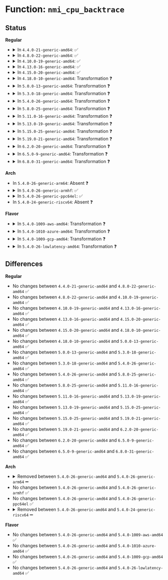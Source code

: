 # Function: <code>nmi_cpu_backtrace</code>

## Status
<b>Regular</b>
<ul>
<li>
<details>
<summary>In <code>4.4.0-21-generic-amd64</code>: ✅</summary>

```c
bool nmi_cpu_backtrace(struct pt_regs * regs)
```

```json
{
  "name": "nmi_cpu_backtrace",
  "collision_type": "Unique Global",
  "inline_type": "No",
  "funcs": [
    {
      "addr": 18446744071582964464,
      "name": "nmi_cpu_backtrace",
      "external": true,
      "loc": "lib/nmi_backtrace.c:148",
      "file": "lib/nmi_backtrace.c",
      "inline": "seen, unknown",
      "caller_inline": [],
      "caller_func": [
        "arch/x86/kernel/apic/hw_nmi.c:arch_trigger_all_cpu_backtrace_handler"
      ]
    }
  ],
  "symbols": [
    {
      "addr": 18446744071582964464,
      "name": "nmi_cpu_backtrace",
      "section": ".text",
      "bind": "STB_GLOBAL",
      "size": 120
    }
  ]
}
```
</details>
</li>
<li>
<details>
<summary>In <code>4.8.0-22-generic-amd64</code>: ✅</summary>

```c
bool nmi_cpu_backtrace(struct pt_regs * regs)
```

```json
{
  "name": "nmi_cpu_backtrace",
  "collision_type": "Unique Global",
  "inline_type": "No",
  "funcs": [
    {
      "addr": 18446744071583251760,
      "name": "nmi_cpu_backtrace",
      "external": true,
      "loc": "lib/nmi_backtrace.c:75",
      "file": "lib/nmi_backtrace.c",
      "inline": "seen, unknown",
      "caller_inline": [],
      "caller_func": [
        "arch/x86/kernel/apic/hw_nmi.c:arch_trigger_all_cpu_backtrace_handler"
      ]
    }
  ],
  "symbols": [
    {
      "addr": 18446744071583251760,
      "name": "nmi_cpu_backtrace",
      "section": ".text",
      "bind": "STB_GLOBAL",
      "size": 88
    }
  ]
}
```
</details>
</li>
<li>
<details>
<summary>In <code>4.10.0-19-generic-amd64</code>: ✅</summary>

```c
bool nmi_cpu_backtrace(struct pt_regs * regs)
```

```json
{
  "name": "nmi_cpu_backtrace",
  "collision_type": "Unique Global",
  "inline_type": "No",
  "funcs": [
    {
      "addr": 18446744071583367040,
      "name": "nmi_cpu_backtrace",
      "external": true,
      "loc": "lib/nmi_backtrace.c:86",
      "file": "lib/nmi_backtrace.c",
      "inline": "seen, unknown",
      "caller_inline": [],
      "caller_func": [
        "arch/x86/kernel/apic/hw_nmi.c:nmi_cpu_backtrace_handler",
        "lib/nmi_backtrace.c:nmi_trigger_cpumask_backtrace"
      ]
    }
  ],
  "symbols": [
    {
      "addr": 18446744071583367040,
      "name": "nmi_cpu_backtrace",
      "section": ".text",
      "bind": "STB_GLOBAL",
      "size": 150
    }
  ]
}
```
</details>
</li>
<li>
<details>
<summary>In <code>4.13.0-16-generic-amd64</code>: ✅</summary>

```c
bool nmi_cpu_backtrace(struct pt_regs * regs)
```

```json
{
  "name": "nmi_cpu_backtrace",
  "collision_type": "Unique Global",
  "inline_type": "No",
  "funcs": [
    {
      "addr": 18446744071588216048,
      "name": "nmi_cpu_backtrace",
      "external": true,
      "loc": "lib/nmi_backtrace.c:87",
      "file": "lib/nmi_backtrace.c",
      "inline": "seen, unknown",
      "caller_inline": [],
      "caller_func": [
        "arch/x86/kernel/apic/hw_nmi.c:nmi_cpu_backtrace_handler",
        "lib/nmi_backtrace.c:nmi_trigger_cpumask_backtrace"
      ]
    }
  ],
  "symbols": [
    {
      "addr": 18446744071588216048,
      "name": "nmi_cpu_backtrace",
      "section": ".text",
      "bind": "STB_GLOBAL",
      "size": 204
    }
  ]
}
```
</details>
</li>
<li>
<details>
<summary>In <code>4.15.0-20-generic-amd64</code>: ✅</summary>

```c
bool nmi_cpu_backtrace(struct pt_regs * regs)
```

```json
{
  "name": "nmi_cpu_backtrace",
  "collision_type": "Unique Global",
  "inline_type": "No",
  "funcs": [
    {
      "addr": 18446744071588766000,
      "name": "nmi_cpu_backtrace",
      "external": true,
      "loc": "lib/nmi_backtrace.c:88",
      "file": "lib/nmi_backtrace.c",
      "inline": "seen, unknown",
      "caller_inline": [],
      "caller_func": [
        "arch/x86/kernel/apic/hw_nmi.c:nmi_cpu_backtrace_handler",
        "lib/nmi_backtrace.c:nmi_trigger_cpumask_backtrace"
      ]
    }
  ],
  "symbols": [
    {
      "addr": 18446744071588766000,
      "name": "nmi_cpu_backtrace",
      "section": ".text",
      "bind": "STB_GLOBAL",
      "size": 204
    }
  ]
}
```
</details>
</li>
<li>
<details>
<summary>In <code>4.18.0-10-generic-amd64</code>: Transformation ❓</summary>

```c
bool nmi_cpu_backtrace(struct pt_regs * regs)
```

```json
{
  "name": "nmi_cpu_backtrace",
  "collision_type": "Unique Global",
  "inline_type": "No",
  "funcs": [
    {
      "addr": 0,
      "name": "nmi_cpu_backtrace",
      "external": true,
      "loc": "lib/nmi_backtrace.c:88",
      "file": "lib/nmi_backtrace.c",
      "inline": "seen, unknown",
      "caller_inline": [],
      "caller_func": [
        "arch/x86/kernel/apic/hw_nmi.c:nmi_cpu_backtrace_handler",
        "lib/nmi_backtrace.c:nmi_trigger_cpumask_backtrace"
      ]
    }
  ],
  "symbols": [
    {
      "addr": 18446744071589145187,
      "name": "nmi_cpu_backtrace.cold.4",
      "section": ".text",
      "bind": "STB_LOCAL",
      "size": 82
    },
    {
      "addr": 18446744071589144848,
      "name": "nmi_cpu_backtrace",
      "section": ".text",
      "bind": "STB_GLOBAL",
      "size": 81
    }
  ]
}
```
</details>
</li>
<li>
<details>
<summary>In <code>5.0.0-13-generic-amd64</code>: Transformation ❓</summary>

```c
bool nmi_cpu_backtrace(struct pt_regs * regs)
```

```json
{
  "name": "nmi_cpu_backtrace",
  "collision_type": "Unique Global",
  "inline_type": "No",
  "funcs": [
    {
      "addr": 0,
      "name": "nmi_cpu_backtrace",
      "external": true,
      "loc": "lib/nmi_backtrace.c:88",
      "file": "lib/nmi_backtrace.c",
      "inline": "seen, unknown",
      "caller_inline": [],
      "caller_func": [
        "arch/x86/kernel/apic/hw_nmi.c:nmi_cpu_backtrace_handler",
        "lib/nmi_backtrace.c:nmi_trigger_cpumask_backtrace"
      ]
    }
  ],
  "symbols": [
    {
      "addr": 18446744071589380323,
      "name": "nmi_cpu_backtrace.cold.5",
      "section": ".text",
      "bind": "STB_LOCAL",
      "size": 82
    },
    {
      "addr": 18446744071589379984,
      "name": "nmi_cpu_backtrace",
      "section": ".text",
      "bind": "STB_GLOBAL",
      "size": 81
    }
  ]
}
```
</details>
</li>
<li>
<details>
<summary>In <code>5.3.0-18-generic-amd64</code>: Transformation ❓</summary>

```c
bool nmi_cpu_backtrace(struct pt_regs * regs)
```

```json
{
  "name": "nmi_cpu_backtrace",
  "collision_type": "Unique Global",
  "inline_type": "No",
  "funcs": [
    {
      "addr": 0,
      "name": "nmi_cpu_backtrace",
      "external": true,
      "loc": "lib/nmi_backtrace.c:88",
      "file": "lib/nmi_backtrace.c",
      "inline": "seen, unknown",
      "caller_inline": [],
      "caller_func": [
        "arch/x86/kernel/apic/hw_nmi.c:nmi_cpu_backtrace_handler",
        "lib/nmi_backtrace.c:nmi_trigger_cpumask_backtrace"
      ]
    }
  ],
  "symbols": [
    {
      "addr": 18446744071589837370,
      "name": "nmi_cpu_backtrace.cold",
      "section": ".text",
      "bind": "STB_LOCAL",
      "size": 83
    },
    {
      "addr": 18446744071589837040,
      "name": "nmi_cpu_backtrace",
      "section": ".text",
      "bind": "STB_GLOBAL",
      "size": 87
    }
  ]
}
```
</details>
</li>
<li>
<details>
<summary>In <code>5.4.0-26-generic-amd64</code>: Transformation ❓</summary>

```c
bool nmi_cpu_backtrace(struct pt_regs * regs)
```

```json
{
  "name": "nmi_cpu_backtrace",
  "collision_type": "Unique Global",
  "inline_type": "No",
  "funcs": [
    {
      "addr": 0,
      "name": "nmi_cpu_backtrace",
      "external": true,
      "loc": "lib/nmi_backtrace.c:88",
      "file": "lib/nmi_backtrace.c",
      "inline": "seen, unknown",
      "caller_inline": [],
      "caller_func": [
        "arch/x86/kernel/apic/hw_nmi.c:nmi_cpu_backtrace_handler",
        "lib/nmi_backtrace.c:nmi_trigger_cpumask_backtrace"
      ]
    }
  ],
  "symbols": [
    {
      "addr": 18446744071590063514,
      "name": "nmi_cpu_backtrace.cold",
      "section": ".text",
      "bind": "STB_LOCAL",
      "size": 83
    },
    {
      "addr": 18446744071590063184,
      "name": "nmi_cpu_backtrace",
      "section": ".text",
      "bind": "STB_GLOBAL",
      "size": 87
    }
  ]
}
```
</details>
</li>
<li>
<details>
<summary>In <code>5.8.0-25-generic-amd64</code>: Transformation ❓</summary>

```c
bool nmi_cpu_backtrace(struct pt_regs * regs)
```

```json
{
  "name": "nmi_cpu_backtrace",
  "collision_type": "Unique Global",
  "inline_type": "No",
  "funcs": [
    {
      "addr": 0,
      "name": "nmi_cpu_backtrace",
      "external": true,
      "loc": "lib/nmi_backtrace.c:88",
      "file": "lib/nmi_backtrace.c",
      "inline": "seen, unknown",
      "caller_inline": [],
      "caller_func": [
        "arch/x86/kernel/apic/hw_nmi.c:nmi_cpu_backtrace_handler",
        "lib/nmi_backtrace.c:nmi_trigger_cpumask_backtrace"
      ]
    }
  ],
  "symbols": [
    {
      "addr": 18446744071585060411,
      "name": "nmi_cpu_backtrace.cold",
      "section": ".text",
      "bind": "STB_LOCAL",
      "size": 83
    },
    {
      "addr": 18446744071585060080,
      "name": "nmi_cpu_backtrace",
      "section": ".text",
      "bind": "STB_GLOBAL",
      "size": 87
    }
  ]
}
```
</details>
</li>
<li>
<details>
<summary>In <code>5.11.0-16-generic-amd64</code>: Transformation ❓</summary>

```c
bool nmi_cpu_backtrace(struct pt_regs * regs)
```

```json
{
  "name": "nmi_cpu_backtrace",
  "collision_type": "Unique Global",
  "inline_type": "No",
  "funcs": [
    {
      "addr": 0,
      "name": "nmi_cpu_backtrace",
      "external": true,
      "loc": "lib/nmi_backtrace.c:92",
      "file": "lib/nmi_backtrace.c",
      "inline": "seen, unknown",
      "caller_inline": [],
      "caller_func": [
        "arch/x86/kernel/apic/hw_nmi.c:nmi_cpu_backtrace_handler",
        "lib/nmi_backtrace.c:nmi_trigger_cpumask_backtrace"
      ]
    }
  ],
  "symbols": [
    {
      "addr": 18446744071591382033,
      "name": "nmi_cpu_backtrace.cold",
      "section": ".text",
      "bind": "STB_LOCAL",
      "size": 105
    },
    {
      "addr": 18446744071585209504,
      "name": "nmi_cpu_backtrace",
      "section": ".text",
      "bind": "STB_GLOBAL",
      "size": 102
    }
  ]
}
```
</details>
</li>
<li>
<details>
<summary>In <code>5.13.0-19-generic-amd64</code>: Transformation ❓</summary>

```c
bool nmi_cpu_backtrace(struct pt_regs * regs)
```

```json
{
  "name": "nmi_cpu_backtrace",
  "collision_type": "Unique Global",
  "inline_type": "No",
  "funcs": [
    {
      "addr": 0,
      "name": "nmi_cpu_backtrace",
      "external": true,
      "loc": "lib/nmi_backtrace.c:92",
      "file": "lib/nmi_backtrace.c",
      "inline": "seen, unknown",
      "caller_inline": [],
      "caller_func": [
        "arch/x86/kernel/apic/hw_nmi.c:nmi_cpu_backtrace_handler",
        "lib/nmi_backtrace.c:nmi_trigger_cpumask_backtrace"
      ]
    }
  ],
  "symbols": [
    {
      "addr": 18446744071591324468,
      "name": "nmi_cpu_backtrace.cold",
      "section": ".text",
      "bind": "STB_LOCAL",
      "size": 105
    },
    {
      "addr": 18446744071585092480,
      "name": "nmi_cpu_backtrace",
      "section": ".text",
      "bind": "STB_GLOBAL",
      "size": 102
    }
  ]
}
```
</details>
</li>
<li>
<details>
<summary>In <code>5.15.0-25-generic-amd64</code>: Transformation ❓</summary>

```c
bool nmi_cpu_backtrace(struct pt_regs * regs)
```

```json
{
  "name": "nmi_cpu_backtrace",
  "collision_type": "Unique Global",
  "inline_type": "No",
  "funcs": [
    {
      "addr": 0,
      "name": "nmi_cpu_backtrace",
      "external": true,
      "loc": "lib/nmi_backtrace.c:92",
      "file": "lib/nmi_backtrace.c",
      "inline": "seen, unknown",
      "caller_inline": [],
      "caller_func": [
        "arch/x86/kernel/apic/hw_nmi.c:nmi_cpu_backtrace_handler",
        "lib/nmi_backtrace.c:nmi_trigger_cpumask_backtrace"
      ]
    }
  ],
  "symbols": [
    {
      "addr": 18446744071592342561,
      "name": "nmi_cpu_backtrace.cold",
      "section": ".text",
      "bind": "STB_LOCAL",
      "size": 147
    },
    {
      "addr": 18446744071585540016,
      "name": "nmi_cpu_backtrace",
      "section": ".text",
      "bind": "STB_GLOBAL",
      "size": 168
    }
  ]
}
```
</details>
</li>
<li>
<details>
<summary>In <code>5.19.0-21-generic-amd64</code>: Transformation ❓</summary>

```c
bool nmi_cpu_backtrace(struct pt_regs * regs)
```

```json
{
  "name": "nmi_cpu_backtrace",
  "collision_type": "Unique Global",
  "inline_type": "No",
  "funcs": [
    {
      "addr": 0,
      "name": "nmi_cpu_backtrace",
      "external": true,
      "loc": "lib/nmi_backtrace.c:92",
      "file": "lib/nmi_backtrace.c",
      "inline": "seen, unknown",
      "caller_inline": [],
      "caller_func": [
        "arch/x86/kernel/apic/hw_nmi.c:nmi_cpu_backtrace_handler",
        "lib/nmi_backtrace.c:nmi_trigger_cpumask_backtrace"
      ]
    }
  ],
  "symbols": [
    {
      "addr": 18446744071594204121,
      "name": "nmi_cpu_backtrace.cold",
      "section": ".text",
      "bind": "STB_LOCAL",
      "size": 149
    },
    {
      "addr": 18446744071586694640,
      "name": "nmi_cpu_backtrace",
      "section": ".text",
      "bind": "STB_GLOBAL",
      "size": 173
    }
  ]
}
```
</details>
</li>
<li>
<details>
<summary>In <code>6.2.0-20-generic-amd64</code>: Transformation ❓</summary>

```c
bool nmi_cpu_backtrace(struct pt_regs * regs)
```

```json
{
  "name": "nmi_cpu_backtrace",
  "collision_type": "Unique Global",
  "inline_type": "No",
  "funcs": [
    {
      "addr": 0,
      "name": "nmi_cpu_backtrace",
      "external": true,
      "loc": "lib/nmi_backtrace.c:92",
      "file": "lib/nmi_backtrace.c",
      "inline": "seen, unknown",
      "caller_inline": [],
      "caller_func": [
        "arch/x86/kernel/apic/hw_nmi.c:nmi_cpu_backtrace_handler",
        "lib/nmi_backtrace.c:nmi_trigger_cpumask_backtrace"
      ]
    }
  ],
  "symbols": [
    {
      "addr": 18446744071596373499,
      "name": "nmi_cpu_backtrace.cold",
      "section": ".text",
      "bind": "STB_LOCAL",
      "size": 27
    },
    {
      "addr": 18446744071595855936,
      "name": "nmi_cpu_backtrace",
      "section": ".text",
      "bind": "STB_GLOBAL",
      "size": 280
    }
  ]
}
```
</details>
</li>
<li>
<details>
<summary>In <code>6.5.0-9-generic-amd64</code>: Transformation ❓</summary>

```c
bool nmi_cpu_backtrace(struct pt_regs * regs)
```

```json
{
  "name": "nmi_cpu_backtrace",
  "collision_type": "Unique Global",
  "inline_type": "No",
  "funcs": [
    {
      "addr": 0,
      "name": "nmi_cpu_backtrace",
      "external": true,
      "loc": "lib/nmi_backtrace.c:94",
      "file": "lib/nmi_backtrace.c",
      "inline": "seen, unknown",
      "caller_inline": [],
      "caller_func": [
        "arch/x86/kernel/apic/hw_nmi.c:nmi_cpu_backtrace_handler",
        "lib/nmi_backtrace.c:nmi_trigger_cpumask_backtrace"
      ]
    }
  ],
  "symbols": [
    {
      "addr": 18446744071596903170,
      "name": "nmi_cpu_backtrace.cold",
      "section": ".text",
      "bind": "STB_LOCAL",
      "size": 27
    },
    {
      "addr": 18446744071596372816,
      "name": "nmi_cpu_backtrace",
      "section": ".text",
      "bind": "STB_GLOBAL",
      "size": 280
    }
  ]
}
```
</details>
</li>
<li>
<details>
<summary>In <code>6.8.0-31-generic-amd64</code>: Transformation ❓</summary>

```c
bool nmi_cpu_backtrace(struct pt_regs * regs)
```

```json
{
  "name": "nmi_cpu_backtrace",
  "collision_type": "Unique Global",
  "inline_type": "No",
  "funcs": [
    {
      "addr": 0,
      "name": "nmi_cpu_backtrace",
      "external": true,
      "loc": "lib/nmi_backtrace.c:94",
      "file": "lib/nmi_backtrace.c",
      "inline": "seen, unknown",
      "caller_inline": [],
      "caller_func": [
        "arch/x86/kernel/apic/hw_nmi.c:nmi_cpu_backtrace_handler",
        "lib/nmi_backtrace.c:nmi_trigger_cpumask_backtrace"
      ]
    }
  ],
  "symbols": [
    {
      "addr": 18446744071597828226,
      "name": "nmi_cpu_backtrace.cold",
      "section": ".text",
      "bind": "STB_LOCAL",
      "size": 27
    },
    {
      "addr": 18446744071597266176,
      "name": "nmi_cpu_backtrace",
      "section": ".text",
      "bind": "STB_GLOBAL",
      "size": 280
    }
  ]
}
```
</details>
</li>
</ul>
<b>Arch</b>
<ul>
<li>
In <code>5.4.0-26-generic-arm64</code>: Absent ❓
</li>
<li>
<details>
<summary>In <code>5.4.0-26-generic-armhf</code>: ✅</summary>

```c
bool nmi_cpu_backtrace(struct pt_regs * regs)
```

```json
{
  "name": "nmi_cpu_backtrace",
  "collision_type": "Unique Global",
  "inline_type": "No",
  "funcs": [
    {
      "addr": 3236459456,
      "name": "nmi_cpu_backtrace",
      "external": true,
      "loc": "lib/nmi_backtrace.c:88",
      "file": "lib/nmi_backtrace.c",
      "inline": "seen, unknown",
      "caller_inline": [],
      "caller_func": [
        "arch/arm/kernel/smp.c:handle_IPI",
        "lib/nmi_backtrace.c:nmi_trigger_cpumask_backtrace"
      ]
    }
  ],
  "symbols": [
    {
      "addr": 3236459456,
      "name": "nmi_cpu_backtrace",
      "section": ".text",
      "bind": "STB_GLOBAL",
      "size": 204
    }
  ]
}
```
</details>
</li>
<li>
<details>
<summary>In <code>5.4.0-26-generic-ppc64el</code>: ✅</summary>

```c
bool nmi_cpu_backtrace(struct pt_regs * regs)
```

```json
{
  "name": "nmi_cpu_backtrace",
  "collision_type": "Unique Global",
  "inline_type": "No",
  "funcs": [
    {
      "addr": 13835058055297691552,
      "name": "nmi_cpu_backtrace",
      "external": true,
      "loc": "lib/nmi_backtrace.c:88",
      "file": "lib/nmi_backtrace.c",
      "inline": "seen, unknown",
      "caller_inline": [],
      "caller_func": [
        "lib/nmi_backtrace.c:nmi_trigger_cpumask_backtrace"
      ]
    }
  ],
  "symbols": [
    {
      "addr": 13835058055297691552,
      "name": "nmi_cpu_backtrace",
      "section": ".text",
      "bind": "STB_GLOBAL",
      "size": 272
    }
  ]
}
```
</details>
</li>
<li>
In <code>5.4.0-24-generic-riscv64</code>: Absent ❓
</li>
</ul>
<b>Flavor</b>
<ul>
<li>
<details>
<summary>In <code>5.4.0-1009-aws-amd64</code>: Transformation ❓</summary>

```c
bool nmi_cpu_backtrace(struct pt_regs * regs)
```

```json
{
  "name": "nmi_cpu_backtrace",
  "collision_type": "Unique Global",
  "inline_type": "No",
  "funcs": [
    {
      "addr": 0,
      "name": "nmi_cpu_backtrace",
      "external": true,
      "loc": "lib/nmi_backtrace.c:88",
      "file": "lib/nmi_backtrace.c",
      "inline": "seen, unknown",
      "caller_inline": [],
      "caller_func": [
        "arch/x86/kernel/apic/hw_nmi.c:nmi_cpu_backtrace_handler",
        "lib/nmi_backtrace.c:nmi_trigger_cpumask_backtrace"
      ]
    }
  ],
  "symbols": [
    {
      "addr": 18446744071589665770,
      "name": "nmi_cpu_backtrace.cold",
      "section": ".text",
      "bind": "STB_LOCAL",
      "size": 83
    },
    {
      "addr": 18446744071589665440,
      "name": "nmi_cpu_backtrace",
      "section": ".text",
      "bind": "STB_GLOBAL",
      "size": 87
    }
  ]
}
```
</details>
</li>
<li>
<details>
<summary>In <code>5.4.0-1010-azure-amd64</code>: Transformation ❓</summary>

```c
bool nmi_cpu_backtrace(struct pt_regs * regs)
```

```json
{
  "name": "nmi_cpu_backtrace",
  "collision_type": "Unique Global",
  "inline_type": "No",
  "funcs": [
    {
      "addr": 0,
      "name": "nmi_cpu_backtrace",
      "external": true,
      "loc": "lib/nmi_backtrace.c:88",
      "file": "lib/nmi_backtrace.c",
      "inline": "seen, unknown",
      "caller_inline": [],
      "caller_func": [
        "arch/x86/kernel/apic/hw_nmi.c:nmi_cpu_backtrace_handler",
        "lib/nmi_backtrace.c:nmi_trigger_cpumask_backtrace"
      ]
    }
  ],
  "symbols": [
    {
      "addr": 18446744071589391594,
      "name": "nmi_cpu_backtrace.cold",
      "section": ".text",
      "bind": "STB_LOCAL",
      "size": 83
    },
    {
      "addr": 18446744071589391264,
      "name": "nmi_cpu_backtrace",
      "section": ".text",
      "bind": "STB_GLOBAL",
      "size": 87
    }
  ]
}
```
</details>
</li>
<li>
<details>
<summary>In <code>5.4.0-1009-gcp-amd64</code>: Transformation ❓</summary>

```c
bool nmi_cpu_backtrace(struct pt_regs * regs)
```

```json
{
  "name": "nmi_cpu_backtrace",
  "collision_type": "Unique Global",
  "inline_type": "No",
  "funcs": [
    {
      "addr": 0,
      "name": "nmi_cpu_backtrace",
      "external": true,
      "loc": "lib/nmi_backtrace.c:88",
      "file": "lib/nmi_backtrace.c",
      "inline": "seen, unknown",
      "caller_inline": [],
      "caller_func": [
        "arch/x86/kernel/apic/hw_nmi.c:nmi_cpu_backtrace_handler",
        "lib/nmi_backtrace.c:nmi_trigger_cpumask_backtrace"
      ]
    }
  ],
  "symbols": [
    {
      "addr": 18446744071590109146,
      "name": "nmi_cpu_backtrace.cold",
      "section": ".text",
      "bind": "STB_LOCAL",
      "size": 83
    },
    {
      "addr": 18446744071590108816,
      "name": "nmi_cpu_backtrace",
      "section": ".text",
      "bind": "STB_GLOBAL",
      "size": 87
    }
  ]
}
```
</details>
</li>
<li>
<details>
<summary>In <code>5.4.0-26-lowlatency-amd64</code>: Transformation ❓</summary>

```c
bool nmi_cpu_backtrace(struct pt_regs * regs)
```

```json
{
  "name": "nmi_cpu_backtrace",
  "collision_type": "Unique Global",
  "inline_type": "No",
  "funcs": [
    {
      "addr": 0,
      "name": "nmi_cpu_backtrace",
      "external": true,
      "loc": "lib/nmi_backtrace.c:88",
      "file": "lib/nmi_backtrace.c",
      "inline": "seen, unknown",
      "caller_inline": [],
      "caller_func": [
        "arch/x86/kernel/apic/hw_nmi.c:nmi_cpu_backtrace_handler",
        "lib/nmi_backtrace.c:nmi_trigger_cpumask_backtrace"
      ]
    }
  ],
  "symbols": [
    {
      "addr": 18446744071590159480,
      "name": "nmi_cpu_backtrace.cold",
      "section": ".text",
      "bind": "STB_LOCAL",
      "size": 83
    },
    {
      "addr": 18446744071590159120,
      "name": "nmi_cpu_backtrace",
      "section": ".text",
      "bind": "STB_GLOBAL",
      "size": 87
    }
  ]
}
```
</details>
</li>
</ul>

## Differences
<b>Regular</b>
<ul>
<li>
No changes between <code>4.4.0-21-generic-amd64</code> and <code>4.8.0-22-generic-amd64</code> ✅
</li>
<li>
No changes between <code>4.8.0-22-generic-amd64</code> and <code>4.10.0-19-generic-amd64</code> ✅
</li>
<li>
No changes between <code>4.10.0-19-generic-amd64</code> and <code>4.13.0-16-generic-amd64</code> ✅
</li>
<li>
No changes between <code>4.13.0-16-generic-amd64</code> and <code>4.15.0-20-generic-amd64</code> ✅
</li>
<li>
No changes between <code>4.15.0-20-generic-amd64</code> and <code>4.18.0-10-generic-amd64</code> ✅
</li>
<li>
No changes between <code>4.18.0-10-generic-amd64</code> and <code>5.0.0-13-generic-amd64</code> ✅
</li>
<li>
No changes between <code>5.0.0-13-generic-amd64</code> and <code>5.3.0-18-generic-amd64</code> ✅
</li>
<li>
No changes between <code>5.3.0-18-generic-amd64</code> and <code>5.4.0-26-generic-amd64</code> ✅
</li>
<li>
No changes between <code>5.4.0-26-generic-amd64</code> and <code>5.8.0-25-generic-amd64</code> ✅
</li>
<li>
No changes between <code>5.8.0-25-generic-amd64</code> and <code>5.11.0-16-generic-amd64</code> ✅
</li>
<li>
No changes between <code>5.11.0-16-generic-amd64</code> and <code>5.13.0-19-generic-amd64</code> ✅
</li>
<li>
No changes between <code>5.13.0-19-generic-amd64</code> and <code>5.15.0-25-generic-amd64</code> ✅
</li>
<li>
No changes between <code>5.15.0-25-generic-amd64</code> and <code>5.19.0-21-generic-amd64</code> ✅
</li>
<li>
No changes between <code>5.19.0-21-generic-amd64</code> and <code>6.2.0-20-generic-amd64</code> ✅
</li>
<li>
No changes between <code>6.2.0-20-generic-amd64</code> and <code>6.5.0-9-generic-amd64</code> ✅
</li>
<li>
No changes between <code>6.5.0-9-generic-amd64</code> and <code>6.8.0-31-generic-amd64</code> ✅
</li>
</ul>
<b>Arch</b>
<ul>
<li>
<details>
<summary>Removed between <code>5.4.0-26-generic-amd64</code> and <code>5.4.0-26-generic-arm64</code> ➖</summary>

```c
bool nmi_cpu_backtrace(struct pt_regs * regs)
```
</details>
</li>
<li>
No changes between <code>5.4.0-26-generic-amd64</code> and <code>5.4.0-26-generic-armhf</code> ✅
</li>
<li>
No changes between <code>5.4.0-26-generic-amd64</code> and <code>5.4.0-26-generic-ppc64el</code> ✅
</li>
<li>
<details>
<summary>Removed between <code>5.4.0-26-generic-amd64</code> and <code>5.4.0-24-generic-riscv64</code> ➖</summary>

```c
bool nmi_cpu_backtrace(struct pt_regs * regs)
```
</details>
</li>
</ul>
<b>Flavor</b>
<ul>
<li>
No changes between <code>5.4.0-26-generic-amd64</code> and <code>5.4.0-1009-aws-amd64</code> ✅
</li>
<li>
No changes between <code>5.4.0-26-generic-amd64</code> and <code>5.4.0-1010-azure-amd64</code> ✅
</li>
<li>
No changes between <code>5.4.0-26-generic-amd64</code> and <code>5.4.0-1009-gcp-amd64</code> ✅
</li>
<li>
No changes between <code>5.4.0-26-generic-amd64</code> and <code>5.4.0-26-lowlatency-amd64</code> ✅
</li>
</ul>
